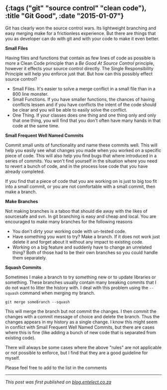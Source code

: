 {:tags ("git" "source control" "clean code"), :title "Git Good", :date "2015-01-07"}
-----
Git has clearly won the source control wars. Its lightweight branching and easy merging make for a frictionless experience. But there are things that you as developer can do with git and with your code to make it even better.

**Small Files**

Having files and functions that contain as few lines of code as possible is more a Clean Code principle than a *Be Good At Source Control* principle, however it effects your source control directly. The Single Responsibility Principle will help you enforce just that. But how can this possibly effect source control?

* Small Files. It's easier to solve a merge conflict in a small file than in a 800 line monster.
* Small Functions. If you have smaller functions, the chances of having conflicts lessen and if you have conflicts the intent of the code should be clear and you will be able to easily solve the conflict.
* One Thing. If your classes does one thing and one thing only and only that one thing, you will find that you don't often have many hands in that code at the same time.

**Small Frequent Well Named Commits**

Commit small units of functionality and name these commits well. This will help you easily see what changes you made when you worked on a specific piece of code. This will also help you find bugs that where introduced in a series of commits. You won't find yourself in the situation where you need to revert a bunch of code, and in the process lose code that you have already completed.

If you find that a piece of code that you are working on is just to big too fit into a small commit, or you are not comfortable with a small commit, then make a branch.

**Make Branches**

Not making branches is a taboo that should die away with the likes of sourcesafe and svn. In git branching is easy and cheap and local. You are encouraged to make many branches for the following reasons

* You don't dirty your working code with un-tested code.
* Have something you want to try? Make a branch. If it does not work just delete it and forget about it without any impact to existing code.
* Working on a big feature and suddenly have to change an unrelated thing? Both of those had to be their own branches so you could handle them separately.

**Squash Commits**

Sometimes I make a branch to try something new or to update libraries or something. These branches usually contain many breaking commits that I do not want to litter the history with. I deal with this problem using the `--squash` command when merging my branch.


<pre><code class="bash">git merge someBranch --squash</code></pre>

This will merge the branch but not commit the changes. I then commit the changes with a commit message of choice and delete the branch. Thus the changes appears in my history as a single change. I know this might seem in conflict with Small Frequent Well Named Commits, but there are cases where this is fine (like adding a bunch of new code that is separated from existing code).

There will always be some cases where the above "rules" are not applicable or not possible to enforce, but I find that they are a good guideline for myself.

Please feel free to add to the list in the comments

___

*This post was first published on [blog.entelect.co.za](http://blog.entelect.co.za/home)*

<a href="http://www.codeproject.com/script/Articles/BlogFeedList.aspx?amid=8804440" rel="tag" style="display:none">CodeProject</a>
